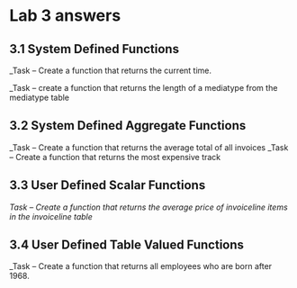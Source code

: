 # Lab 3 answers

## 3.1 System Defined Functions

_Task – Create a function that returns the current time.



_Task – create a function that returns the length of a mediatype from the mediatype table

## 3.2 System Defined Aggregate Functions

_Task – Create a function that returns the average total of all invoices
_Task – Create a function that returns the most expensive track

## 3.3 User Defined Scalar Functions

_Task – Create a function that returns the average price of invoiceline items in the invoiceline table_

## 3.4 User Defined Table Valued Functions

_Task – Create a function that returns all employees who are born after 1968.

